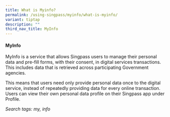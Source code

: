 ```yaml
---
title: What is Myinfo?
permalink: /using-singpass/myinfo/what-is-myinfo/
variant: tiptap
description: ""
third_nav_title: MyInfo
---
```

<h4>MyInfo</h4>
<p>MyInfo is a service that allows Singpass users to manage their personal
data and pre-fill forms, with their consent, in digital services transactions.
This includes data that is retrieved across participating Government agencies.</p>
<p>This means that users need only provide personal data once to the digital
service, instead of repeatedly providing data for every online transaction.
Users can view their own personal data profile on their Singpass app under
Profile.</p>
<p></p>
<p><em>Search tags: my, info</em>
</p>